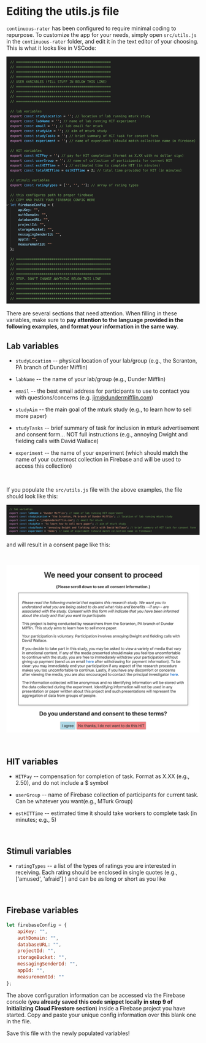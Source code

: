 # Editing the utils.js file

`continuous-rater` has been configured to require minimal coding to repurpose. To customize the app for your needs, simply open `src/utils.js` in the `continuous-rater` folder, and edit it in the text editor of your choosing. This is what it looks like in VSCode:

![](../Images/demo_utils_unfilled.png)

There are several sections that need attention. When filling in these variables, make sure to **pay attention to the language provided in the following examples, and format your information in the same way**.

## Lab variables

* `studyLocation` -- physical location of your lab/group (e.g., the Scranton, PA branch of Dunder Mifflin)

* `labName` -- the name of your lab/group (e.g., Dunder Mifflin)

* `email` -- the best email address for participants to use to contact you with questions/concerns (e.g. jim@dundermifflin.com)
	
* `studyAim` -- the main goal of the mturk study (e.g., to learn how to sell more paper)

* `studyTasks` -- brief summary of task for inclusion in mturk advertisement and consent form... NOT full instructions (e.g., annoying Dwight and fielding calls with David Wallace)

* `experiment` -- the name of your experiment (which should match the name of your outermost collection in Firebase and will be used to access this collection)<p>&nbsp;</p>

If you populate the `src/utils.js` file with the above examples, the file should look like this:
	
![](../Images/demo_labvars_filled.png)
	
and will result in a consent page like this:<p>&nbsp;</p>

![](../Images/demo_consent.png)<p>&nbsp;</p>


## HIT variables

* `HITPay` -- compensation for completion of task. Format as X.XX (e.g., 2.50), and do not include a $ symbol

* `userGroup` -- name of Firebase collection of participants for current task. Can be whatever you want(e.g., MTurk Group)

* `estHITTime` -- estimated time it should take workers to complete task (in minutes; e.g., 5)<p>&nbsp;</p>

	

## Stimuli variables

* `ratingTypes` -- a list of the types of ratings you are interested in receiving. Each rating should be enclosed in single quotes (e.g., ['amused', 'afraid'] ) and can be as long or short as you like<p>&nbsp;</p>



## Firebase variables

```javascript
let firebaseConfig = {
    apiKey: "",
    authDomain: "",
    databaseURL: "",
    projectId: "",
    storageBucket: "",
    messagingSenderId: "",
    appId: "",
    measurementId: ""
};
```


The above configuration information can be accessed via the Firebase console (**you already saved this code snippet locally in step 9 of Initializing Cloud Firestore section**) inside a Firebase project you have started. Copy and paste your unique config information over this blank one in the file. 
	
Save this file with the newly populated variables!
	

